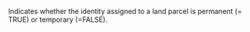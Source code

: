 ﻿Indicates whether the identity assigned to a land parcel is permanent (= TRUE) or temporary (=FALSE).
